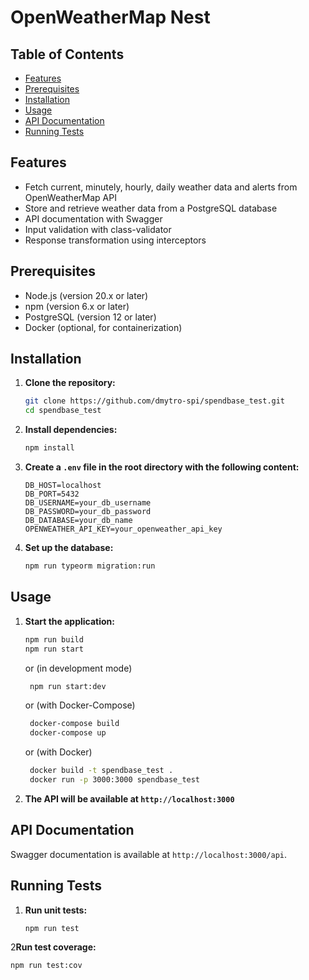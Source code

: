# OpenWeatherMap Nest

## Table of Contents

- [Features](#features)
- [Prerequisites](#prerequisites)
- [Installation](#installation)
- [Usage](#usage)
- [API Documentation](#api-documentation)
- [Running Tests](#running-tests)

## Features

- Fetch current, minutely, hourly, daily weather data and alerts from OpenWeatherMap API
- Store and retrieve weather data from a PostgreSQL database
- API documentation with Swagger
- Input validation with class-validator
- Response transformation using interceptors

## Prerequisites

- Node.js (version 20.x or later)
- npm (version 6.x or later)
- PostgreSQL (version 12 or later)
- Docker (optional, for containerization)

## Installation

1. **Clone the repository:**
   ```bash
   git clone https://github.com/dmytro-spi/spendbase_test.git
   cd spendbase_test
   ```

2. **Install dependencies:**
   ```bash
   npm install
   ```

3. **Create a `.env` file in the root directory with the following content:**
   ```env
   DB_HOST=localhost
   DB_PORT=5432
   DB_USERNAME=your_db_username
   DB_PASSWORD=your_db_password
   DB_DATABASE=your_db_name
   OPENWEATHER_API_KEY=your_openweather_api_key
   ```

4. **Set up the database:**
   ```bash
   npm run typeorm migration:run
   ```

## Usage

1. **Start the application:**
   ```bash
   npm run build
   npm run start
   ```
   or (in development mode)
   ```bash
    npm run start:dev
    ```
   or (with Docker-Compose)
   ```bash
    docker-compose build
    docker-compose up
    ```
   or (with Docker)
   ```bash
    docker build -t spendbase_test .
    docker run -p 3000:3000 spendbase_test
    ```

2. **The API will be available at `http://localhost:3000`**

## API Documentation

Swagger documentation is available at `http://localhost:3000/api`.

## Running Tests

1. **Run unit tests:**
   ```bash
   npm run test
   ```

2**Run test coverage:**
   ```bash
   npm run test:cov
   ```
